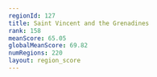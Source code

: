 ```yaml
---
regionId: 127
title: Saint Vincent and the Grenadines
rank: 158
meanScore: 65.05
globalMeanScore: 69.82
numRegions: 220
layout: region_score
---
```

